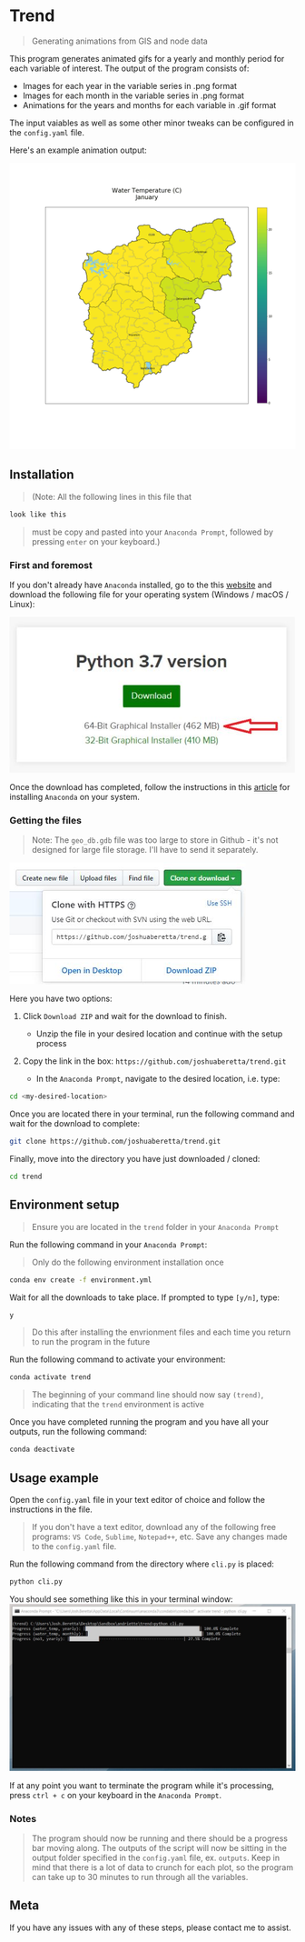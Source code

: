 # Trend
> Generating animations from GIS and node data

This program generates animated gifs for a yearly and monthly period for each variable of interest. The output of the program consists of:
 - Images for each year in the variable series in .png format
 - Images for each month in the variable series in .png format
 - Animations for the years and months for each variable in .gif format

The input vaiables as well as some other minor tweaks can be configured in the `config.yaml` file.

Here's an example animation output:

![](examples/example_output.gif)

## Installation

>(Note:
All the following lines in this file that
```sh
look like this
```
>must be copy and pasted into your `Anaconda Prompt`, followed by pressing `enter` on your keyboard.)

### First and foremost
If you don't already have `Anaconda` installed, go to the this [website](https://www.anaconda.com/distribution/) and download the following file for your operating system (Windows / macOS / Linux):

![](examples/anaconda.JPG)

Once the download has completed, follow the instructions in this [article](https://problemsolvingwithpython.com/01-Orientation/01.03-Installing-Anaconda-on-Windows/) for installing `Anaconda` on your system.

### Getting the files
> Note: The `geo_db.gdb` file was too large to store in Github - it's not designed for large file storage. I'll have to send it separately.

![](examples/github.JPG)

Here you have two options:

1. Click `Download ZIP` and wait for the download to finish.
    - Unzip the file in your desired location and continue with the setup process

2. Copy the link in the box: `https://github.com/joshuaberetta/trend.git`
    - In the `Anaconda Prompt`, navigate to the desired location, i.e. type:
```sh
cd <my-desired-location>
```

Once you are located there in your terminal, run the following command and wait for the download to complete:

```sh
git clone https://github.com/joshuaberetta/trend.git
```

Finally, move into the directory you have just downloaded / cloned:
```sh
cd trend
```

## Environment setup
> Ensure you are located in the `trend` folder in your `Anaconda Prompt`

Run the following command in your `Anaconda Prompt`:
> Only do the following environment installation once

```sh
conda env create -f environment.yml
```

Wait for all the downloads to take place. If prompted to type `[y/n]`, type: 
```sh
y
```

> Do this after installing the envrionment files and each time you return to run the program in the future

Run the following command to activate your environment:
```sh
conda activate trend
```
> The beginning of your command line should now say `(trend)`, indicating that the `trend` environment is active

Once you have completed running the program and you have all your outputs, run the following command:
```sh
conda deactivate
```

## Usage example

Open the `config.yaml` file in your text editor of choice and follow the instructions in the file. 
> If you don't have a text editor, download any of the following free programs: `VS Code`, `Sublime`, `Notepad++`, etc.
Save any changes made to the `config.yaml` file.

Run the following command from the directory where `cli.py` is placed:
```sh
python cli.py
```

You should see something like this in your terminal window:
![](examples/anaconda_prompt.JPG)

If at any point you want to terminate the program while it's processing, press `ctrl + c` on your keyboard in the `Anaconda Prompt`.

### Notes

> The program should now be running and there should be a progress bar moving along.
> The outputs of the script will now be sitting in the output folder specified in the `config.yaml` file, ex. `outputs`.
> Keep in mind that there is a lot of data to crunch for each plot, so the program can take up to 30 minutes to run through all the variables.

## Meta

If you have any issues with any of these steps, please contact me to assist.